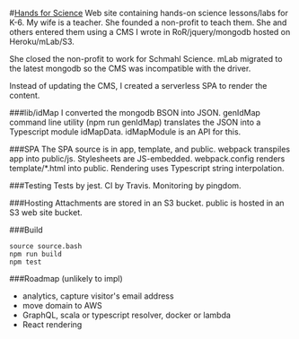 #[Hands for Science](http://www.handsforscience.org)
Web site containing hands-on science lessons/labs for K-6.
My wife is a teacher. She founded a non-profit to teach them.
She and others entered them using a CMS I wrote in RoR/jquery/mongodb hosted on Heroku/mLab/S3.

She closed the non-profit to work for Schmahl Science.
mLab migrated to the latest mongodb so the CMS was incompatible with the driver.

Instead of updating the CMS, I created a serverless SPA to render the content.

###lib/idMap
I converted the mongodb BSON into JSON. genIdMap command line utility (npm run genIdMap) translates the JSON into a Typescript module idMapData.
idMapModule is an API for this.

###SPA
The SPA source is in app, template, and public. webpack transpiles app into public/js. 
Stylesheets are JS-embedded. webpack.config renders template/*.html into public.
Rendering uses Typescript string interpolation.

###Testing
Tests by jest. CI by Travis. Monitoring by pingdom.

###Hosting
Attachments are stored in an S3 bucket. public is hosted in an S3 web site bucket.

###Build
```
source source.bash
npm run build
npm test
```

###Roadmap (unlikely to impl)
* analytics, capture visitor's email address
* move domain to AWS
* GraphQL, scala or typescript resolver, docker or lambda
* React rendering

